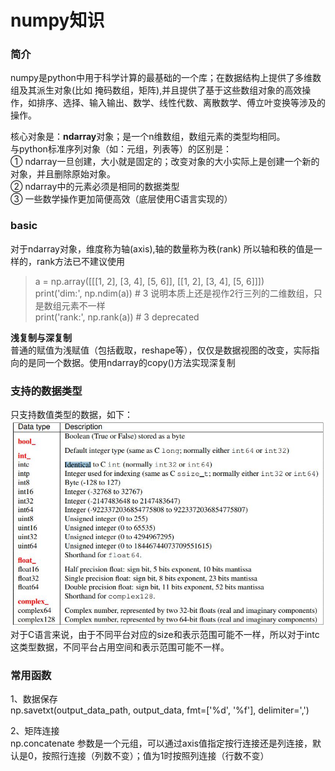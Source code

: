 numpy知识
=====
### 简介 ###

numpy是python中用于科学计算的最基础的一个库；在数据结构上提供了多维数组及其派生对象(比如 掩码数组，矩阵),并且提供了基于这些数组对象的高效操作，如排序、选择、输入输出、数学、线性代数、离散数学、傅立叶变换等涉及的操作。

核心对象是：**ndarray**对象；是一个n维数组，数组元素的类型均相同。<br>
与python标准序列对象（如：元组，列表等）的区别是：<br>
① ndarray一旦创建，大小就是固定的；改变对象的大小实际上是创建一个新的对象，并且删除原始对象。<br>
② ndarray中的元素必须是相同的数据类型<br>
③ 一些数学操作更加简便高效（底层使用C语言实现的）<br>

### basic ###
对于ndarray对象，维度称为轴(axis),轴的数量称为秩(rank) 所以轴和秩的值是一样的，rank方法已不建议使用
> a = np.array(\[\[\[1, 2], \[3, 4], \[5, 6]], \[\[1, 2], \[3, 4\], \[5, 6]]])<br>
    print('dim:', np.ndim(a))  # 3 说明本质上还是视作2行三列的二维数组，只是数组元素不一样<br>
    print('rank:', np.rank(a))  # 3 deprecated<br>
    
**浅复制与深复制**<br>
普通的赋值为浅赋值（包括截取，reshape等），仅仅是数据视图的改变，实际指向的是同一个数据。使用ndarray的copy()方法实现深复制



### 支持的数据类型 ###
只支持数值类型的数据，如下：
![numpy数据类型](/docs/python/images/2-1.jpg)<br>
对于C语言来说，由于不同平台对应的size和表示范围可能不一样，所以对于intc这类型数据，不同平台占用空间和表示范围可能不一样。

### 常用函数 ###
1、数据保存<br>
np.savetxt(output_data_path, output_data, fmt=['%d', '%f'], delimiter=',')

2、矩阵连接<br>
np.concatenate  参数是一个元组，可以通过axis值指定按行连接还是列连接，默认是0，按照行连接（列数不变）；值为1时按照列连接（行数不变）
